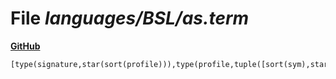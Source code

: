 # File _languages/BSL/as.term_
**[GitHub](https://github.com/softlang/yas/blob/master/languages/BSL/as.term)**
```
[type(signature,star(sort(profile))),type(profile,tuple([sort(sym),star(sort(sort)),sort(sort)])),type(sym,string),type(sort,string)].
```
